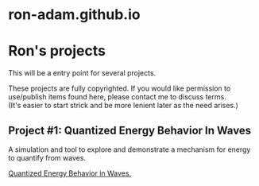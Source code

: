 # ron-adam.github.io
<h1>Ron's projects</h1>

This will be a entry point for several projects.

These projects are fully copyrighted.  If you would like permission to use/publish items found here, please contact me to discuss terms.<br>
(It's easier to start strick and be more lenient later as the need arises.)

<h2>Project #1: Quantized Energy Behavior In Waves</h2>
    A simulation and tool to explore and demonstrate a mechanism for energy to quantify from waves.<br>

<a href="http://ron-adam.github.io">Quantized Energy Behavior in Waves.</a>
